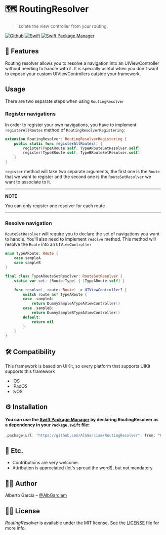 # 🗺 RoutingResolver
> Isolate the view controller from your routing.

[![Github](https://img.shields.io/badge/contact-%40AlbGarciam-blue)](http://github.com/AlbGarciam)
[![Swift](https://img.shields.io/badge/swift-5-orange)](https://swift.org)
[![Swift Package Manager](https://img.shields.io/badge/Swift%20Package%20Manager-compatible-4BC51D.svg?style=flat)](https://swift.org/package-manager)

## 🌟 Features

Routing resolver allows you to resolve a navigation into an UIViewController without needing to handle with it. It is specially useful when you don't want to expose your custom UIViewControllers outside your framework.

## Usage

There are two separate steps when using `RoutingResolver`

### Register navigations

In order to register your own navigations, you have to implement `registerAllRoutes` method of `RoutingResolverRegistering`:

```swift
extension RoutingResolver: RoutingResolverRegistering {
    public static func registerAllRoutes() {
        register(TypeARoute.self, TypeARouteSetResolver.self)
        register(TypeBRoute.self, TypeBRouteSetResolver.self)
    }
}
```

`register` method will take two separate arguments, the first one is the `Route` that we want to register and the second one is the `RouteSetResolver` we want to associate to it. 

---
**NOTE**

You can only register one resolver for each route

---

### Resolve navigation

`RouteSetResolver` will require you to declare the set of navigations you want to handle. You'll also need to implement `resolve` method. This method will resolve the `Route` into an `UIViewController`

```swift
enum TypeARoute: Route {
    case sampleA
    case sampleB
}

final class TypeARouteSetResolver: RouteSetResolver {
    static var set: [Route.Type] { [TypeARoute.self] }

    func resolve(_ route: Route) -> UIViewController? {
        switch route as? TypeARoute {
        case .sampleA:
            return DummySampleATypeAViewController()
        case .sampleB:
            return DummySampleBTypeAViewController()
        default:
            return nil
        }
    }
}
```

## 🛠 Compatibility

This framework is based on UIKit, so every platform that supports UIKit supports this framework
* iOS
* iPadOS
* tvOS

## ⚙️ Installation

#### You can use the [Swift Package Manager](https://github.com/apple/swift-package-manager) by declaring RoutingResolver as a dependency in your `Package.swift` file:

```swift
.package(url: "https://github.com/AlbGarciam/RoutingResolver", from: "0.1.0")
```

## 🍻 Etc.

- Contributions are very welcome. 
- Attribution is appreciated (let's spread the word!), but not mandatory.

## 👨‍💻 Author

Alberto García – [@AlbGarciam](https://github.com/AlbGarciam)

## 👮‍♂️ License

*RoutingResolver* is available under the MIT license. See the [LICENSE](LICENSE) file for more info.